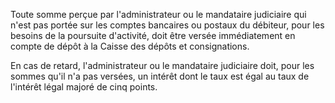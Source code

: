 Toute somme perçue par l'administrateur ou le mandataire judiciaire qui n'est pas portée sur les comptes bancaires ou postaux du débiteur, pour les besoins de la poursuite d'activité, doit être versée immédiatement en compte de dépôt à la Caisse des dépôts et consignations.

En cas de retard, l'administrateur ou le mandataire judiciaire doit, pour les sommes qu'il n'a pas versées, un intérêt dont le taux est égal au taux de l'intérêt légal majoré de cinq points.

